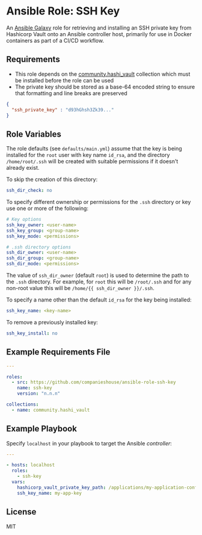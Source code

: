 # Ansible Role: SSH Key

An [Ansible Galaxy](https://galaxy.ansible.com/) role for retrieving and installing an SSH private key from Hashicorp Vault onto an Ansible controller host, primarily for use in Docker containers as part of a CI/CD workflow.

## Requirements

* This role depends on the [community.hashi_vault](https://galaxy.ansible.com/community/hashi_vault?extIdCarryOver=true&sc_cid=701f2000001OH7YAAW) collection which must be installed before the role can be used
* The private key should be stored as a base-64 encoded string to ensure that formatting and line breaks are preserved

```json
{
  "ssh_private_key" : "d93hGhsh3Zk39..."
}
```

## Role Variables

The role defaults (see `defaults/main.yml`) assume that the key is being installed for the `root` user with key name `id_rsa`, and the directory `/home/root/.ssh` will be created with suitable permissions if it doesn't already exist.

To skip the creation of this directory:

```yaml
ssh_dir_check: no
```

To specify different ownership or permissions for the `.ssh` directory or key use one or more of the following:

```yaml
# Key options
ssh_key_owner: <user-name>
ssh_key_group: <group-name>
ssh_key_mode: <permissions>

# .ssh directory options
ssh_dir_owner: <user-name>
ssh_dir_group: <group-name>
ssh_dir_mode: <permissions>
```
The value of `ssh_dir_owner` (default `root`) is used to determine the path to the `.ssh` directory. For example, for `root` this will be `/root/.ssh` and for any non-root value this will be `/home/{{ ssh_dir_owner }}/.ssh`.

To specify a name other than the default `id_rsa` for the key being installed:

```yaml
ssh_key_name: <key-name>
```

To remove a previously installed key:

```yaml
ssh_key_install: no
```

## Example Requirements File

```yaml
---

roles:
  - src: https://github.com/companieshouse/ansible-role-ssh-key
    name: ssh-key
    version: "n.n.n"

collections:
  - name: community.hashi_vault
```

## Example Playbook

Specify `localhost` in your playbook to target the Ansible _controller_:

```yaml
---

- hosts: localhost
  roles:
    - ssh-key
  vars:
    hashicorp_vault_private_key_path: /applications/my-application-config
    ssh_key_name: my-app-key
```

## License

MIT
